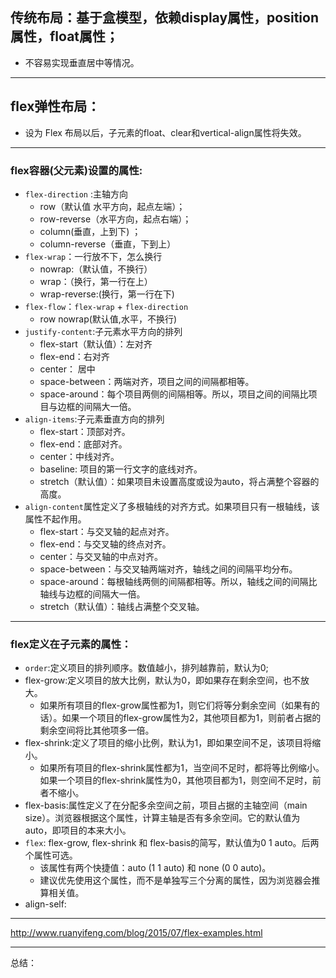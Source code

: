 ## 传统布局：基于盒模型，依赖display属性，position属性，float属性；
 - 不容易实现垂直居中等情况。
 ---
## flex弹性布局：
- 设为 Flex 布局以后，子元素的float、clear和vertical-align属性将失效。
---
### flex容器(父元素)设置的属性:
- `flex-direction` :主轴方向
    - row（默认值 水平方向，起点左端）；
    - row-reverse（水平方向，起点右端）；
    - column(垂直，上到下) ；
    - column-reverse（垂直，下到上）
- `flex-wrap`：一行放不下，怎么换行
  - nowrap:（默认值，不换行）
  - wrap：（换行，第一行在上）
  - wrap-reverse:(换行，第一行在下)
- `flex-flow`：`flex-wrap` + `flex-direction`
  - row nowrap(默认值,水平，不换行)
- `justify-content`:子元素水平方向的排列
  - flex-start（默认值）：左对齐
  - flex-end：右对齐
  - center： 居中
  - space-between：两端对齐，项目之间的间隔都相等。
  - space-around：每个项目两侧的间隔相等。所以，项目之间的间隔比项目与边框的间隔大一倍。
- `align-items`:子元素垂直方向的排列
  - flex-start：顶部对齐。
  - flex-end：底部对齐。
  - center：中线对齐。
  - baseline: 项目的第一行文字的底线对齐。
  - stretch（默认值）：如果项目未设置高度或设为auto，将占满整个容器的高度。
- `align-content`属性定义了多根轴线的对齐方式。如果项目只有一根轴线，该属性不起作用。
  - flex-start：与交叉轴的起点对齐。
  - flex-end：与交叉轴的终点对齐。
  - center：与交叉轴的中点对齐。
  - space-between：与交叉轴两端对齐，轴线之间的间隔平均分布。
  - space-around：每根轴线两侧的间隔都相等。所以，轴线之间的间隔比轴线与边框的间隔大一倍。
  - stretch（默认值）：轴线占满整个交叉轴。
---

### flex定义在子元素的属性：
- `order`:定义项目的排列顺序。数值越小，排列越靠前，默认为0;
- flex-grow:定义项目的放大比例，默认为0，即如果存在剩余空间，也不放大。
  - 如果所有项目的flex-grow属性都为1，则它们将等分剩余空间（如果有的话）。如果一个项目的flex-grow属性为2，其他项目都为1，则前者占据的剩余空间将比其他项多一倍。
- flex-shrink:定义了项目的缩小比例，默认为1，即如果空间不足，该项目将缩小。
  - 如果所有项目的flex-shrink属性都为1，当空间不足时，都将等比例缩小。如果一个项目的flex-shrink属性为0，其他项目都为1，则空间不足时，前者不缩小。
- flex-basis:属性定义了在分配多余空间之前，项目占据的主轴空间（main size）。浏览器根据这个属性，计算主轴是否有多余空间。它的默认值为auto，即项目的本来大小。
- `flex`: flex-grow, flex-shrink 和 flex-basis的简写，默认值为0 1 auto。后两个属性可选。
  - 该属性有两个快捷值：auto (1 1 auto) 和 none (0 0 auto)。
  - 建议优先使用这个属性，而不是单独写三个分离的属性，因为浏览器会推算相关值。
- align-self:


---
http://www.ruanyifeng.com/blog/2015/07/flex-examples.html

--- 
总结：